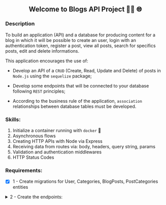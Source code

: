 <h2 align="center">Welcome to Blogs API Project 👨‍💻  🌐  </h2>

### Description
To build an application (API) and a database for producing content for a blog in which it will be possible to create an user, login with an authentication token, register a post, view all posts, search for specifics posts, edit and delete informations.

This application encourages the use of:

- Develop an API of a `CRUD` (Create, Read, Update and Delete) of posts in `Node.js` using the `sequelize` package;

- Develop some endpoints that will be connected to your database following `REST` principles;

- According to the business rule of the application, `association` relationships between database tables must be developed.

### Skills:

1. Initialize a container running with `docker` 🐳 
2. Asynchronous flows
3. Creating HTTP APIs with Node via Express
4. Receiving data from routes via: body, headers, query string, params
5. Validation and authentication middlewares
6. HTTP Status Codes 

### Requirements:

- [x] 1 - Create migrations for User, Categories, BlogPosts, PostCategories entities
<details>
  <summary>2 - Create the endpoints:</summary>

  - [x] 2.1 - POST /login
  - [x] 2.2 - POST /user
  - [x] 2.3 - GET /user
  - [x] 2.4 - GET /user/:id
  - [x] 2.5 - POST /categories
  - [x] 2.6 - GET /categories
  - [x] 2.7 - POST /post
  - [x] 2.8 - GET /post
  - [x] 2.9 - GET /post/:id
  - [x] 2.10 - PUT /post/:id
  - [x] 2.11 - DELETE /post/:id
  - [x] 2.12 - DELETE /user/me
</details>
